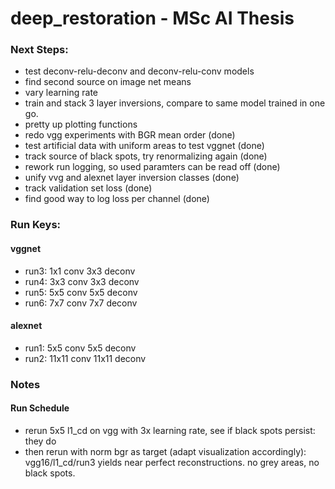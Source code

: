 # deep_restoration - MSc AI Thesis

### Next Steps:
- test deconv-relu-deconv and deconv-relu-conv models
- find second source on image net means
- vary learning rate
- train and stack 3 layer inversions, compare to same model trained in one go.
- pretty up plotting functions
- redo vgg experiments with BGR mean order (done)
- test artificial data with uniform areas to test vggnet (done)
- track source of black spots, try renormalizing again (done)
- rework run logging, so used paramters can be read off (done)
- unify vvg and alexnet layer inversion classes (done)
- track validation set loss (done)
- find good way to log loss per channel (done)

### Run Keys:

#### vggnet
- run3: 1x1 conv 3x3 deconv
- run4: 3x3 conv 3x3 deconv
- run5: 5x5 conv 5x5 deconv
- run6: 7x7 conv 7x7 deconv

#### alexnet
- run1: 5x5 conv 5x5 deconv
- run2: 11x11 conv 11x11 deconv

### Notes


#### Run Schedule
- rerun 5x5 l1_cd on vgg with 3x learning rate, see if black spots persist: they do
- then rerun with norm bgr as target (adapt visualization accordingly):
vgg16/l1_cd/run3 yields near perfect reconstructions. no grey areas, no black spots.